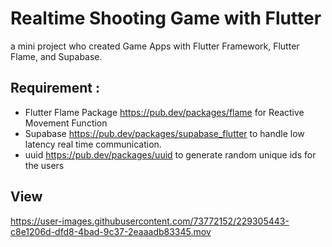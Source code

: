 # Realtime Shooting Game with Flutter
a mini project who created Game Apps with Flutter Framework, Flutter Flame, and Supabase.

## Requirement :
* Flutter Flame Package https://pub.dev/packages/flame
  for Reactive Movement Function
* Supabase https://pub.dev/packages/supabase_flutter
  to handle low latency real time communication.
* uuid https://pub.dev/packages/uuid to generate random unique ids for the users

## View

https://user-images.githubusercontent.com/73772152/229305443-c8e1206d-dfd8-4bad-9c37-2eaaadb83345.mov

